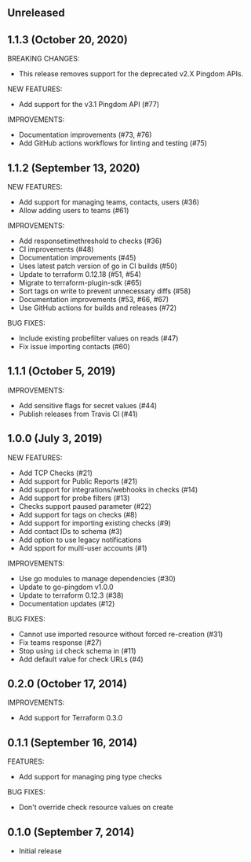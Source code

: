 ## Unreleased

## 1.1.3 (October 20, 2020)

BREAKING CHANGES:

  * This release removes support for the deprecated v2.X Pingdom APIs.

NEW FEATURES:

  * Add support for the v3.1 Pingdom API (#77)

IMPROVEMENTS:
  
  * Documentation improvements (#73, #76)
  * Add GitHub actions workflows for linting and testing (#75)

## 1.1.2 (September 13, 2020)

NEW FEATURES:

  * Add support for managing teams, contacts, users (#36)
  * Allow adding users to teams (#61)

IMPROVEMENTS:

  * Add responsetimethreshold to checks (#36)
  * CI improvements (#48)
  * Documentation improvements (#45)
  * Uses latest patch version of go in CI builds (#50)
  * Update to terraform 0.12.18 (#51, #54)
  * Migrate to terraform-plugin-sdk (#65)
  * Sort tags on write to prevent unnecessary diffs (#58)
  * Documentation improvements (#53, #66, #67)
  * Use GitHub actions for builds and releases (#72)

BUG FIXES:
  * Include existing probefilter values on reads (#47)
  * Fix issue importing contacts (#60)

## 1.1.1 (October 5, 2019)

IMPROVEMENTS:

  * Add sensitive flags for secret values (#44)
  * Publish releases from Travis CI (#41)

## 1.0.0 (July 3, 2019)

NEW FEATURES:

  * Add TCP Checks (#21)
  * Add support for Public Reports (#21)
  * Add support for integrations/webhooks in checks (#14)
  * Add support for probe filters (#13)
  * Checks support paused parameter (#22)
  * Add support for tags on checks (#8)
  * Add support for importing existing checks (#9)
  * Add contact IDs to schema (#3)
  * Add option to use legacy notifications
  * Add spport for multi-user accounts (#1)

IMPROVEMENTS:

  * Use go modules to manage dependencies (#30)
  * Update to go-pingdom v1.0.0
  * Update to terraform 0.12.3 (#38)
  * Documentation updates (#12)

BUG FIXES:

  * Cannot use imported resource without forced re-creation (#31)
  * Fix teams response (#27)
  * Stop using `id` check schema in (#11)
  * Add default value for check URLs (#4)

## 0.2.0 (October 17, 2014)

IMPROVEMENTS:

  * Add support for Terraform 0.3.0

## 0.1.1 (September 16, 2014)

FEATURES:

  * Add support for managing ping type checks

BUG FIXES:

  * Don't override check resource values on create

## 0.1.0 (September 7, 2014)

  * Initial release
